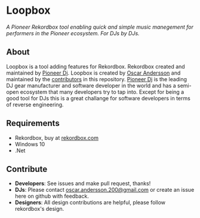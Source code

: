 # Loopbox
<i>A Pioneer Rekordbox tool enabling quick and simple music manegement for performers in the Pioneer ecosystem.</i>
<i>For DJs by DJs.</i>
## About
Loopbox is a tool adding features for Rekordbox. Rekordbox created and maintained by <a href="https://www.pioneerdj.com">Pioneer Dj</a>. Loopbox is created by <a href="https://www.oscaande.se">Oscar Andersson</a> and maintained by the <a href="https://www.github.com/oscar230/loopbox/graphs/contributors">contributors</a> in this repository.
<a href="https://www.pioneerdj.com">Pioneer Dj</a> is the leading DJ gear manufacturer and software developer in the world and has a semi-open ecosystem that many developers try to tap into. Except for being a good tool for DJs this is a great challange for software developers in terms of reverse engineering.
## Requirements
* Rekordbox, buy at <a href="https://www.rekordbox.com">rekordbox.com</a>
* Windows 10
* .Net
## Contribute
* <b>Developers</b>: See issues and make pull request, thanks!
* <b>DJs</b>: Please contact oscar.andersson.200@gmail.com or create an issue here on github with feedback.
* <b>Designers</b>: All design contributions are helpful, please follow rekordbox's design.
